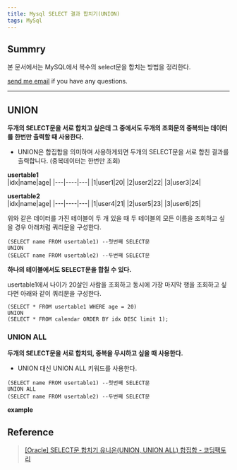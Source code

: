 ```yaml
---
title: Mysql SELECT 결과 합치기(UNION)
tags: MySql
---
```


## Summry

본 문서에서는 MySQL에서 복수의 select문을 합치는 방법을 정리한다.  

[send me email](mailto:jewel7492@gmail.com) if you have any questions.

<!--more-->

---

## UNION

**두개의 SELECT문을 서로 합치고 싶은데 그 중에서도 두개의 조회문의 중복되는 데이터를 한번만 출력할 때 사용한다.**  

* UNION은 합집합을 의미하며 사용하게되면 두개의 SELECT문을 서로 합친 결과를 출력합니다. (중복데이터는 한번만 조회)  

**usertable1**  
|idx|name|age|
|---|----|---|
|1|user1|20|
|2|user2|22|
|3|user3|24|

**usertable2**  
|idx|name|age|
|---|----|---|
|1|user4|21|
|2|user5|23|
|3|user6|25|

위와 같은 데이터를 가진 테이블이 두 개 있을 때 두 테이블의 모든 이름을 조회하고 싶을 경우 아래처럼 쿼리문을 구성한다.  

```mysql
(SELECT name FROM usertable1) --첫번째 SELECT문
UNION
(SELECT name FROM usertable2) --두번째 SELECT문
```

**하나의 테이블에서도 SELECT문을 합칠 수 있다.**  

usertable1에서 나이가 20살인 사람을 조회하고 동시에 가장 마지막 행을 조회하고 싶다면 아래와 같이 쿼리문을 구성한다.  

```mysql
(SELECT * FROM usertable1 WHERE age = 20)
UNION
(SELECT * FROM calendar ORDER BY idx DESC limit 1);
```

### UNION ALL 

**두개의 SELECT문을 서로 합치되, 중복을 무시하고 싶을 때 사용한다.**  

* UNION 대신 UNION ALL 키워드를 사용한다.

```mysql
(SELECT name FROM usertable1) --첫번째 SELECT문
UNION ALL
(SELECT name FROM usertable2) --두번째 SELECT문
```
**example**  



## Reference

> [[Oracle] SELECT문 합치기 유니온(UNION, UNION ALL) 합집합 - 코딩팩토리](https://coding-factory.tistory.com/447)  